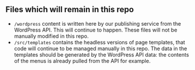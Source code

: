 
## Files which will remain in this repo
* `/wordpress` content is written here by our publishing service from the WordPress API. This will continue to happen. These files will not be manually modified in this repo.
* `/src/templates` contains the headless versions of page templates, that code will continue to be managed manually in this repo. The data in the templates should be generated by the WordPress API data: the contents of the menus is already pulled from the API for example.
